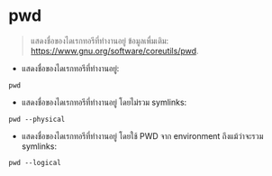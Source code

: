 # pwd

> แสดงชื่อของไดเรกทอรีที่ทำงานอยู่
> ข้อมูลเพื่มเติม: <https://www.gnu.org/software/coreutils/pwd>.

- แสดงชื่อของไดเรกทอรีที่ทำงานอยู่:

`pwd`

- แสดงชื่อของไดเรกทอรีที่ทำงานอยู่ โดยไม่รวม symlinks:

`pwd --physical`

- แสดงชื่อของไดเรกทอรีที่ทำงานอยู่ โดยใช้ PWD จาก environment ถึงแม้ว่าจะรวม symlinks:

`pwd --logical`
